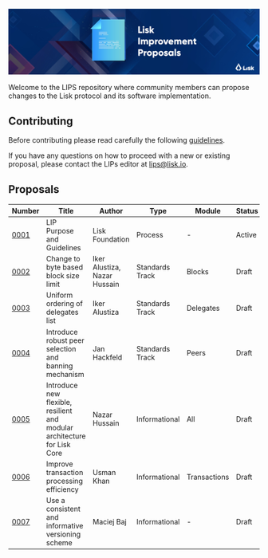 ![Lisk Improvement Proposals](banner.jpg "Lisk Improvement Proposals")

Welcome to the LIPS repository where community members can propose changes to the Lisk protocol and its software implementation.

## Contributing

Before contributing please read carefully the following [guidelines](proposals/lip-0001.md).

If you have any questions on how to proceed with a new or existing proposal, please contact the LIPs editor at [lips@lisk.io](mailto:lips@lisk.io).

## Proposals

| Number                        | Title                                                                    | Author                        | Type            | Module        | Status        |
| ------------------------------|------------------------------------------------------------------------- | ------------------------------| ----------------|---------------|---------------|
| [0001](proposals/lip-0001.md) | LIP Purpose and Guidelines                                               | Lisk Foundation               | Process         | -             | Active        |
| [0002](proposals/lip-0002.md) | Change to byte based block size limit                                    | Iker Alustiza, Nazar Hussain  | Standards Track | Blocks        | Draft         |
| [0003](proposals/lip-0003.md) | Uniform ordering of delegates list                                       | Iker Alustiza                 | Standards Track | Delegates     | Draft         |
| [0004](proposals/lip-0004.md) | Introduce robust peer selection and banning mechanism                    | Jan Hackfeld                  | Standards Track | Peers         | Draft         |
| [0005](proposals/lip-0005.md) | Introduce new flexible, resilient and modular architecture for Lisk Core | Nazar Hussain                 | Informational   | All           | Draft         |
| [0006](proposals/lip-0006.md) | Improve transaction processing efficiency                                | Usman Khan                    | Informational   | Transactions  | Draft         |
| [0007](proposals/lip-0007.md) | Use a consistent and informative versioning scheme                       | Maciej Baj                    | Informational   | -             | Draft         |
